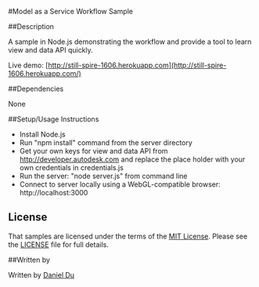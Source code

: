 #Model as a Service Workflow Sample


##Description

A sample in Node.js demonstrating the workflow and provide a tool to learn view and data API quickly.

Live demo: [http://still-spire-1606.herokuapp.com](http://still-spire-1606.herokuapp.com/)

##Dependencies

None

##Setup/Usage Instructions


* Install Node.js
* Run "npm install" command from the server directory
* Get your own keys for view and data API from http://developer.autodesk.com and replace the place holder with your own credentials in credentials.js
* Run the server: "node server.js" from command line
* Connect to server locally using a WebGL-compatible browser: http://localhost:3000


## License

That samples are licensed under the terms of the [MIT License](http://opensource.org/licenses/MIT). Please see the [LICENSE](LICENSE) file for full details.

##Written by 

Written by [Daniel Du](http://adndevblog.typepad.com/cloud_and_mobile/daniel-du.html)  

